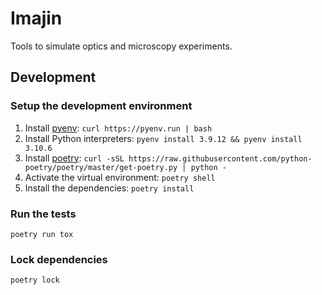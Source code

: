 # Imajin

Tools to simulate optics and microscopy experiments.

## Development

### Setup the development environment

1. Install [pyenv](https://github.com/pyenv/pyenv): `curl https://pyenv.run | bash`
2. Install Python interpreters: `pyenv install 3.9.12 && pyenv install 3.10.6`
3. Install [poetry](https://python-poetry.org/docs/): `curl -sSL https://raw.githubusercontent.com/python-poetry/poetry/master/get-poetry.py | python -`
4. Activate the virtual environment: `poetry shell`
5. Install the dependencies: `poetry install`

### Run the tests

```console
poetry run tox
```

### Lock dependencies

```console
poetry lock
```
